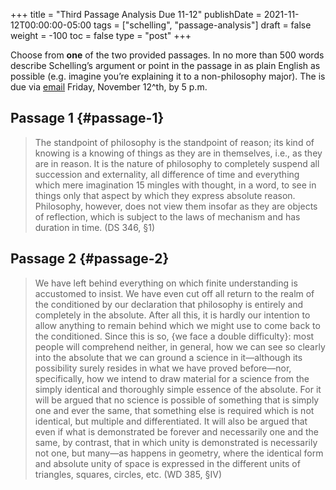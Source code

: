 +++
title = "Third Passage Analysis Due 11-12"
publishDate = 2021-11-12T00:00:00-05:00
tags = ["schelling", "passage-analysis"]
draft = false
weight = -100
toc = false
type = "post"
+++

Choose from **one** of the two provided passages. In no more than 500 words describe
Schelling&rsquo;s argument or point in the passage in as plain English as possible (e.g.
imagine you&rsquo;re explaining it to a non-philosophy major). The is due via [email](mailto:mclear@unl.edu) Friday,
November 12^th, by 5 p.m.


## Passage 1 {#passage-1}

> The standpoint of philosophy is the standpoint of reason; its kind of
> knowing is a knowing of things as they are in themselves, i.e., as they are
> in reason. It is the nature of philosophy to completely suspend all
> succession and externality, all difference of time and everything which mere
> imagination 15 mingles with thought, in a word, to see in things only that
> aspect by which they express absolute reason. Philosophy, however, does not
> view them insofar as they are objects of reflection, which is subject to the
> laws of mechanism and has duration in time. (DS 346, §1)


## Passage 2 {#passage-2}

> We have left behind everything on which finite understanding is accustomed to
> insist. We have even cut off all return to the realm of the conditioned by our
> declaration that philosophy is entirely and completely in the absolute. After
> all this, it is hardly our intention to allow anything to remain behind which
> we might use to come back to the conditioned. Since this is so, {we face a
> double difficulty}: most people will comprehend neither, in general, how we
> can see so clearly into the absolute that we can ground a science in
> it—although its possibility surely resides in what we have proved before—nor,
> specifically, how we intend to draw material for a science from the simply
> identical and thoroughly simple essence of the absolute. For it will be argued
> that no science is possible of something that is simply one and ever the same,
> that something else is required which is not identical, but multiple and
> differentiated. It will also be argued that even if what is demonstrated be
> forever and necessarily one and the same, by contrast, that in which unity is
> demonstrated is necessarily not one, but many—as happens in geometry, where
> the identical form and absolute unity of space is expressed in the different
> units of triangles, squares, circles, etc. (WD 385, §IV)
